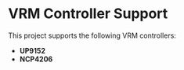 # VRM Controller Support

This project supports the following VRM controllers:

- **UP9152**
- **NCP4206**
